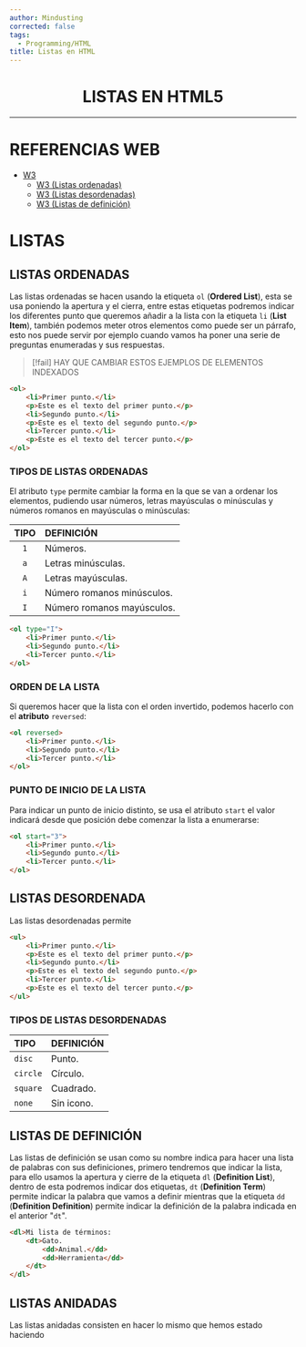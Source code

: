 ```yaml
---
author: Mindusting
corrected: false
tags:
  - Programming/HTML
title: Listas en HTML
---
```


<h1 style="text-align:center;">LISTAS EN HTML5</h1>

---

# REFERENCIAS WEB

- [W3](https://www.w3schools.com/html/html_lists.asp)
    - [W3 (Listas ordenadas)](https://www.w3schools.com/html/html_lists_ordered.asp)
    - [W3 (Listas desordenadas)](https://www.w3schools.com/html/html_lists_unordered.asp)
    - [W3 (Listas de definición)](https://www.w3schools.com/html/html_lists_other.asp)
# LISTAS

## LISTAS ORDENADAS

Las listas ordenadas se hacen usando la etiqueta `ol` (**Ordered List**), esta se usa poniendo la apertura y el cierra, entre estas etiquetas podremos indicar los diferentes punto que queremos añadir a la lista con la etiqueta `li` (**List Item**), también podemos meter otros elementos como puede ser un párrafo, esto nos puede servir por ejemplo cuando vamos ha poner una serie de preguntas enumeradas y sus respuestas.

> [!fail] HAY QUE CAMBIAR ESTOS EJEMPLOS DE ELEMENTOS INDEXADOS

```html
<ol>
    <li>Primer punto.</li>
    <p>Este es el texto del primer punto.</p>
    <li>Segundo punto.</li>
    <p>Este es el texto del segundo punto.</p>
    <li>Tercer punto.</li>
    <p>Este es el texto del tercer punto.</p>
</ol>
```

### TIPOS DE LISTAS ORDENADAS

El atributo `type` permite cambiar la forma en la que se van a ordenar los elementos, pudiendo usar números, letras mayúsculas o minúsculas y números romanos en mayúsculas o minúsculas:

| TIPO | DEFINICIÓN                 |
|:----:|:-------------------------- |
| `1`  | Números.                   |
| `a`  | Letras minúsculas.         |
| `A`  | Letras mayúsculas.         |
| `i`  | Número romanos minúsculos. |
| `I`  | Número romanos mayúsculos. |

```html
<ol type="I">
    <li>Primer punto.</li>
    <li>Segundo punto.</li>
    <li>Tercer punto.</li>
</ol>
```

### ORDEN DE LA LISTA

Si queremos hacer que la lista con el orden invertido, podemos hacerlo con el **atributo** `reversed`:

```html
<ol reversed>
    <li>Primer punto.</li>
    <li>Segundo punto.</li>
    <li>Tercer punto.</li>
</ol>
```

### PUNTO DE INICIO DE LA LISTA

Para indicar un punto de inicio distinto, se usa el atributo `start` el valor indicará desde que posición debe comenzar la lista a enumerarse:

```html
<ol start="3">
    <li>Primer punto.</li>
    <li>Segundo punto.</li>
    <li>Tercer punto.</li>
</ol>
```

## LISTAS DESORDENADA

Las listas desordenadas permite 

```html
<ul>
    <li>Primer punto.</li>
    <p>Este es el texto del primer punto.</p>
    <li>Segundo punto.</li>
    <p>Este es el texto del segundo punto.</p>
    <li>Tercer punto.</li>
    <p>Este es el texto del tercer punto.</p>
</ul>
```

### TIPOS DE LISTAS DESORDENADAS

| TIPO     | DEFINICIÓN |
|:-------- |:---------- |
| `disc`   | Punto.     |
| `circle` | Círculo.   |
| `square` | Cuadrado.  |
| `none`   | Sin icono. |

## LISTAS DE DEFINICIÓN

Las listas de definición se usan como su nombre indica para hacer una lista de palabras con sus definiciones, primero tendremos que indicar la lista, para ello usamos la apertura y cierre de la etiqueta `dl` (**Definition List**), dentro de esta podremos indicar dos etiquetas, `dt` (**Definition Term**) permite indicar la palabra que vamos a definir mientras que la etiqueta `dd` (**Definition Definition**) permite indicar la definición de la palabra indicada en el anterior "`dt`".

```html
<dl>Mi lista de términos:
    <dt>Gato.
        <dd>Animal.</dd>
        <dd>Herramienta</dd>
    </dt>
</dl>
```

## LISTAS ANIDADAS

Las listas anidadas consisten en hacer lo mismo que hemos estado haciendo 
